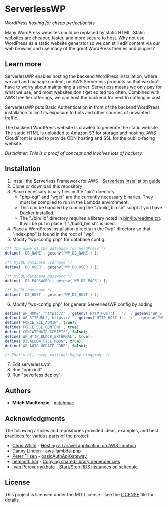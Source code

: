 # ServerlessWP
*WordPress hosting for cheap perfectionists*

Many WordPress websites could be replaced by static HTML. Static websites are cheaper, faster, and more secure to host.
Why not use WordPress as a static website generator so we can still edit content via our web browser and use many of the great WordPress themes and plugins?

## Learn more

ServerlessWP enables hosting the backend WordPress installation, where we add and manage content, on AWS Serverless products so that we don't have to worry about maintaining a server. Serverless means we only pay for what we use, and most websites don't get edited too often. Combined with AWS free tier offerings, we can host the backend for next to nothing in cost.

ServerlessWP puts Basic Authentication in front of the backend WordPress installation to limit its exposure to bots and other sources of unwanted traffic.

The backend WordPress website is crawled to generate the static website. The static HTML is uploaded to Amazon S3 for storage and hosting. AWS CloudFront is used to provide CDN hosting and SSL for the public-facing website.

*Disclaimer: This is a proof of concept and involves lots of hackery.*

## Installation

1. Install the Serverless Framework for AWS - [Serverless installation guide](https://serverless.com/framework/docs/providers/aws/guide/installation/)
2. Clone or download this repository
3. Place necessary binary files in the "bin" directory.
   * "php-cgi" and "wget" are the currently necessary binaries. They must be compiled to run in the Lambda environment.
   * This can be handled by running the "./build_bin.sh" script if you have Docker installed.
   * The "./bin/lib" directory requires a library noted in [bin/lib/readme.txt](bin/lib/readme.txt). It will be put in place if "./build_bin.sh" is used.
4. Place a WordPress installation directly in the "wp" directory so that "index.php" is found in the root of "wp".
5. Modify "wp-config.php" for database config:
```php
/** The name of the database for WordPress */
define( 'DB_NAME', getenv('WP_DB_NAME') );

/** MySQL database username */
define( 'DB_USER', getenv('WP_DB_USER') );

/** MySQL database password */
define( 'DB_PASSWORD', getenv('WP_DB_PASS') );

/** MySQL hostname */
define( 'DB_HOST', getenv('WP_DB_HOST') );
```
6. Modify "wp-config.php" for general ServerlessWP config by adding:
```php
define('WP_HOME','https://' . getenv('HTTP_HOST') . '/' . getenv('WP_STAGE'));
define('WP_SITEURL','https://' . getenv('HTTP_HOST') . '/' . getenv('WP_STAGE'));
define('FORCE_SSL_ADMIN', true);
define('FORCE_SSL_CONTENT', true);
define('CONCATENATE_SCRIPTS', false);
define('WP_HTTP_BLOCK_EXTERNAL', true);
define('DISALLOW_FILE_MODS', true);
define('WP_AUTO_UPDATE_CORE', false);

/* That's all, stop editing! Happy blogging. */
```
7. Edit serverless.yml
8. Run "npm init"
9. Run "severless deploy"

## Authors

* **Mitch MacKenzie**  - [mitchmac](https://github.com/mitchmac)

## Acknowledgments

The following articles and repositories provided ideas, examples, and best practices for various parts of the project:

* [Chris White](https://github.com/cwhite92) - [Hosting a Laravel application on AWS Lambda](http://cwhite.me/hosting-a-laravel-application-on-aws-lambda/)
* [Danny Linden](https://github.com/dannylinden) - [aws-lambda-php](https://github.com/dannylinden/aws-lambda-php)
* [Peter Tilsen](https://github.com/petertilsen) - [basicAuthApiGateway](https://github.com/petertilsen/basicAuthApiGateway)
* [hemanth.hm](https://github.com/hemanth) - [Copying shared library dependencies](https://h3manth.com/content/copying-shared-library-dependencies)
* [Ivan Perevernykhata](https://github.com/perevernihata) - [Start/Stop RDS instances on schedule](https://www.codeproject.com/Articles/1190194/Start-Stop-RDS-instances-on-schedule)

## License

This project is licensed under the MIT License - see the [LICENSE](LICENSE) file for details.
